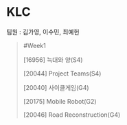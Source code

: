 KLC
===========
팀원 : 김가영, 이수민, 최예헌


>#Week1
>
>    [16956] 늑대와 양(S4)
>    
>    [20044] Project Teams(S4)
>    
>    [20040] 사이클게임(G4)
>    
>    [20175] Mobile Robot(G2)
>    
>    [20046] Road Reconstruction(G4)
